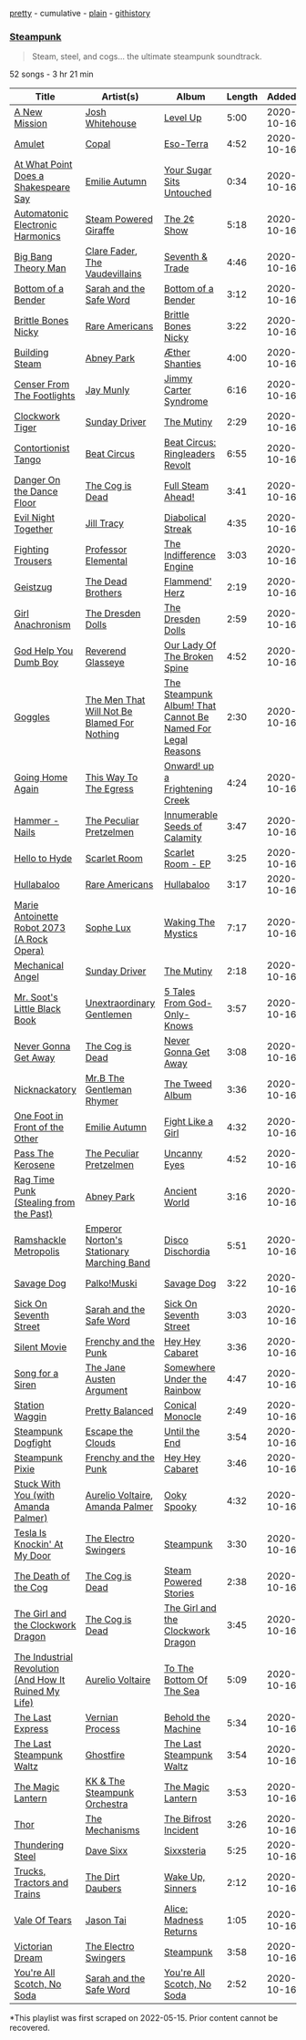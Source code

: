 [pretty](/playlists/pretty/37i9dQZF1DX1aYJMdIFYsC.md) - cumulative - [plain](/playlists/plain/37i9dQZF1DX1aYJMdIFYsC) - [githistory](https://github.githistory.xyz/mackorone/spotify-playlist-archive/blob/main/playlists/plain/37i9dQZF1DX1aYJMdIFYsC)

### [Steampunk](https://open.spotify.com/playlist/37i9dQZF1DX1aYJMdIFYsC)

> Steam, steel, and cogs..\. the ultimate steampunk soundtrack.

52 songs - 3 hr 21 min

| Title | Artist(s) | Album | Length | Added | Removed |
|---|---|---|---|---|---|
| [A New Mission](https://open.spotify.com/track/4eryDkmhlSwLZhgVcgG9W0) | [Josh Whitehouse](https://open.spotify.com/artist/0yvmDpvW6wJgU3Et2ESc9G) | [Level Up](https://open.spotify.com/album/15jZo8EX7oE6N1EKrhinGC) | 5:00 | 2020-10-16 |  |
| [Amulet](https://open.spotify.com/track/3L0bGiltGB95cDYaWGR7Xq) | [Copal](https://open.spotify.com/artist/5V39u9wTuNmiulZNOTJe8Y) | [Eso\-Terra](https://open.spotify.com/album/4R7c8fSzbyCB0gFJbWzjVU) | 4:52 | 2020-10-16 |  |
| [At What Point Does a Shakespeare Say](https://open.spotify.com/track/5V29WDYHqVWER6XDR1bxS6) | [Emilie Autumn](https://open.spotify.com/artist/1K6L6Hw4HibspToNP1FeBC) | [Your Sugar Sits Untouched](https://open.spotify.com/album/4NLEY0kjRDR6Qzv8NQA6kc) | 0:34 | 2020-10-16 | 2022-06-02 |
| [Automatonic Electronic Harmonics](https://open.spotify.com/track/1vRnOlS6Hei11RiUkKCXkO) | [Steam Powered Giraffe](https://open.spotify.com/artist/1yqs45BSh7457Flyhmdv7f) | [The 2¢ Show](https://open.spotify.com/album/4DECRyKlhKJgjZLLuvfAI6) | 5:18 | 2020-10-16 |  |
| [Big Bang Theory Man](https://open.spotify.com/track/7c4mnic17Pi3iZK3Wrekwj) | [Clare Fader](https://open.spotify.com/artist/7mD8SI2zwq42L1PhDme5eE), [The Vaudevillains](https://open.spotify.com/artist/0jUXO59kkk0bItrLswund2) | [Seventh & Trade](https://open.spotify.com/album/5R1lWLuCJY0FNtpX1w4USe) | 4:46 | 2020-10-16 |  |
| [Bottom of a Bender](https://open.spotify.com/track/4Zonz9vTCA1i1jJj1q2m4F) | [Sarah and the Safe Word](https://open.spotify.com/artist/4YguD206MPuadAlhnGppL3) | [Bottom of a Bender](https://open.spotify.com/album/1rXHd9KQmArOlcSGsqi3PZ) | 3:12 | 2020-10-16 |  |
| [Brittle Bones Nicky](https://open.spotify.com/track/4Z85hmUVseTVdp7IlLyxZX) | [Rare Americans](https://open.spotify.com/artist/0e5Rda7VQAY786739xp0Jt) | [Brittle Bones Nicky](https://open.spotify.com/album/4eYoCvvSciqZrZB2QTQXiB) | 3:22 | 2020-10-16 |  |
| [Building Steam](https://open.spotify.com/track/7pxup1JozDvZ2LslnmajIj) | [Abney Park](https://open.spotify.com/artist/0Wv385aRvyuQLODQLsT8Zl) | [Æther Shanties](https://open.spotify.com/album/7f8CKd2wYrImaIWvQ9mNCZ) | 4:00 | 2020-10-16 |  |
| [Censer From The Footlights](https://open.spotify.com/track/39tMDjMI14r0E8OnW3g8by) | [Jay Munly](https://open.spotify.com/artist/7kbuMLWTrPXRXDkIYHUk9u) | [Jimmy Carter Syndrome](https://open.spotify.com/album/0Swj8zZP0r8IlNrycpdBx6) | 6:16 | 2020-10-16 |  |
| [Clockwork Tiger](https://open.spotify.com/track/0RToqTkg0Ybskq73xELjL6) | [Sunday Driver](https://open.spotify.com/artist/7uwlJ8Ukz2zoC1XChgURoC) | [The Mutiny](https://open.spotify.com/album/2wpWH5HvAsmyodemSXxfRG) | 2:29 | 2020-10-16 |  |
| [Contortionist Tango](https://open.spotify.com/track/6REr7zRu5MZHrFSAWdwhNU) | [Beat Circus](https://open.spotify.com/artist/1CHzjpDszfUNOxFOvA2GsH) | [Beat Circus: Ringleaders Revolt](https://open.spotify.com/album/3H4UfoGd5XnFlr07ObRiyA) | 6:55 | 2020-10-16 |  |
| [Danger On the Dance Floor](https://open.spotify.com/track/0paNqyxJJVxexCM1XvHrxN) | [The Cog is Dead](https://open.spotify.com/artist/5aLQtm6eoBgUhsbHvgAJPF) | [Full Steam Ahead!](https://open.spotify.com/album/0iXVoCt3J3sam6QLPrWQM5) | 3:41 | 2020-10-16 |  |
| [Evil Night Together](https://open.spotify.com/track/3abDzZQp1orhQbeYwd89Yq) | [Jill Tracy](https://open.spotify.com/artist/1mme7NxGRKLdbWrM77TWZf) | [Diabolical Streak](https://open.spotify.com/album/26RGsFk2sDDbS6OA0bVuyQ) | 4:35 | 2020-10-16 |  |
| [Fighting Trousers](https://open.spotify.com/track/5d26M7OhCTM7TLeHJOFkg0) | [Professor Elemental](https://open.spotify.com/artist/74v1evvmANyDL1LqJiFIWm) | [The Indifference Engine](https://open.spotify.com/album/4b6Lqq2w8ch9heyZGhKR5Y) | 3:03 | 2020-10-16 |  |
| [Geistzug](https://open.spotify.com/track/5fdo6fqNejb4KcOJ05IofQ) | [The Dead Brothers](https://open.spotify.com/artist/4mQTeNHQBqoPMzBJ7CtXk1) | [Flammend' Herz](https://open.spotify.com/album/3zfeImy92dfmMavqbb2in9) | 2:19 | 2020-10-16 |  |
| [Girl Anachronism](https://open.spotify.com/track/6Zbv79YWB0iZSXwIwEsIOP) | [The Dresden Dolls](https://open.spotify.com/artist/5JqX1glXPg6428ubI1w72i) | [The Dresden Dolls](https://open.spotify.com/album/3BMhZk7YVMQBh0Y4DuyNSt) | 2:59 | 2020-10-16 |  |
| [God Help You Dumb Boy](https://open.spotify.com/track/6vXnDqt9OibNRZwlKq6qz9) | [Reverend Glasseye](https://open.spotify.com/artist/6dpTsQfLG1GDzCQBUjLxWO) | [Our Lady Of The Broken Spine](https://open.spotify.com/album/1QQJoRpRZUZBrrDI8RTcw0) | 4:52 | 2020-10-16 |  |
| [Goggles](https://open.spotify.com/track/7xd4b9zhF5paWpdl2kZC5Z) | [The Men That Will Not Be Blamed For Nothing](https://open.spotify.com/artist/5KKEJKZo0CnjcFwjsRxNqd) | [The Steampunk Album! That Cannot Be Named For Legal Reasons](https://open.spotify.com/album/1AyA6o9ceUspP3oPmXeaqs) | 2:30 | 2020-10-16 |  |
| [Going Home Again](https://open.spotify.com/track/6iIiccC7op1eciRb0Lierj) | [This Way To The Egress](https://open.spotify.com/artist/0XUmpXTJg5hxxwokzBm8xW) | [Onward! up a Frightening Creek](https://open.spotify.com/album/7eVQF5dSfPflkRgVVgJvg2) | 4:24 | 2020-10-16 |  |
| [Hammer \- Nails](https://open.spotify.com/track/41pdbvQfNPpobjO82Te9af) | [The Peculiar Pretzelmen](https://open.spotify.com/artist/0V43fejDDw4vNaPJt2y8g1) | [Innumerable Seeds of Calamity](https://open.spotify.com/album/1yQmuQMjmWCCunxah1tSeE) | 3:47 | 2020-10-16 |  |
| [Hello to Hyde](https://open.spotify.com/track/5Pw0eXZWDVl3eWZ5R9jfAN) | [Scarlet Room](https://open.spotify.com/artist/4LyzJWaqaP0rrAnRDk7iVw) | [Scarlet Room \- EP](https://open.spotify.com/album/5qcqALejTqHIfsuy2scu9l) | 3:25 | 2020-10-16 |  |
| [Hullabaloo](https://open.spotify.com/track/6p0UtzqMmimxDWlDT2wTJN) | [Rare Americans](https://open.spotify.com/artist/0e5Rda7VQAY786739xp0Jt) | [Hullabaloo](https://open.spotify.com/album/3VRfG3LjZPLL91ekJRbikG) | 3:17 | 2020-10-16 |  |
| [Marie Antoinette Robot 2073 \(A Rock Opera\)](https://open.spotify.com/track/12zarp4y0BBwN8t2yNFddz) | [Sophe Lux](https://open.spotify.com/artist/77xsRx1GHpOvLxq1JBUlW6) | [Waking The Mystics](https://open.spotify.com/album/0eNBGtOeBagr9q36LOSZTD) | 7:17 | 2020-10-16 |  |
| [Mechanical Angel](https://open.spotify.com/track/59tCHos3X7k2nCsN9UMIDb) | [Sunday Driver](https://open.spotify.com/artist/7uwlJ8Ukz2zoC1XChgURoC) | [The Mutiny](https://open.spotify.com/album/2wpWH5HvAsmyodemSXxfRG) | 2:18 | 2020-10-16 |  |
| [Mr\. Soot's Little Black Book](https://open.spotify.com/track/172IK49KV3GgqFX3jK3xWN) | [Unextraordinary Gentlemen](https://open.spotify.com/artist/1LBRKesJMnX0rn6QvEoR2Z) | [5 Tales From God\-Only\-Knows](https://open.spotify.com/album/0I9wKjj1hz9kIBxfzq8BU3) | 3:57 | 2020-10-16 |  |
| [Never Gonna Get Away](https://open.spotify.com/track/0JsTbSZcZQewHgHaVjZ14T) | [The Cog is Dead](https://open.spotify.com/artist/5aLQtm6eoBgUhsbHvgAJPF) | [Never Gonna Get Away](https://open.spotify.com/album/1QSMmga1GPvAciWnJacCv7) | 3:08 | 2020-10-16 |  |
| [Nicknackatory](https://open.spotify.com/track/5l8XFOOCEIFPUM6BmwBvqw) | [Mr.B The Gentleman Rhymer](https://open.spotify.com/artist/0ilsDGmlSM7nHPJgbOX0A9) | [The Tweed Album](https://open.spotify.com/album/1loKRUIgy87XUKLfiPkyh1) | 3:36 | 2020-10-16 |  |
| [One Foot in Front of the Other](https://open.spotify.com/track/1s73o8Cf3IyMWLZuTXiK9o) | [Emilie Autumn](https://open.spotify.com/artist/1K6L6Hw4HibspToNP1FeBC) | [Fight Like a Girl](https://open.spotify.com/album/7MAnJ0qYIwmvuGT3K0TWFb) | 4:32 | 2020-10-16 |  |
| [Pass The Kerosene](https://open.spotify.com/track/55vjOZgnoEwV4WvbiH5Faa) | [The Peculiar Pretzelmen](https://open.spotify.com/artist/0V43fejDDw4vNaPJt2y8g1) | [Uncanny Eyes](https://open.spotify.com/album/4RGq30rglXar2J0XwAk3Lz) | 4:52 | 2020-10-16 |  |
| [Rag Time Punk \(Stealing from the Past\)](https://open.spotify.com/track/21GHSrMlelBo4KrrNP6rzI) | [Abney Park](https://open.spotify.com/artist/0Wv385aRvyuQLODQLsT8Zl) | [Ancient World](https://open.spotify.com/album/3SpNTydhGkc9SdqEFl6s1n) | 3:16 | 2020-10-16 |  |
| [Ramshackle Metropolis](https://open.spotify.com/track/3VyMICf0ebG9XzZ8S4nqaT) | [Emperor Norton's Stationary Marching Band](https://open.spotify.com/artist/5djKZ7fY0G4HfAs3y0rKB8) | [Disco Dischordia](https://open.spotify.com/album/2eFNJptcYj9hjzZhckUxPr) | 5:51 | 2020-10-16 |  |
| [Savage Dog](https://open.spotify.com/track/2TCRx6rnVDY59X3yW3dTpW) | [Palko!Muski](https://open.spotify.com/artist/1kfoqfSvRMZLIgMApLLBwr) | [Savage Dog](https://open.spotify.com/album/0ZyEC57ChlU06iMWYycATO) | 3:22 | 2020-10-16 |  |
| [Sick On Seventh Street](https://open.spotify.com/track/6HeYmhYAAtH3eF6xEKmmDz) | [Sarah and the Safe Word](https://open.spotify.com/artist/4YguD206MPuadAlhnGppL3) | [Sick On Seventh Street](https://open.spotify.com/album/3HAUZGnDiKbQilus0094f1) | 3:03 | 2020-10-16 |  |
| [Silent Movie](https://open.spotify.com/track/6ptZ6fEqjRgHnJAiepesOV) | [Frenchy and the Punk](https://open.spotify.com/artist/7fRd6n7FhjhaUUKYiUHmXf) | [Hey Hey Cabaret](https://open.spotify.com/album/1qDdiiEIkefUGiePFaByec) | 3:36 | 2020-10-16 |  |
| [Song for a Siren](https://open.spotify.com/track/0ZBWId9WJJPgHSmTGv4nah) | [The Jane Austen Argument](https://open.spotify.com/artist/1mAZuRxncE9DLiAghJ4ieu) | [Somewhere Under the Rainbow](https://open.spotify.com/album/5nVsOuHNqHg2DMnPfv0par) | 4:47 | 2020-10-16 |  |
| [Station Waggin](https://open.spotify.com/track/0ZKumbInmGR4KooEtKkiSx) | [Pretty Balanced](https://open.spotify.com/artist/2gLKxTZLPJlTAoPTi6dwoJ) | [Conical Monocle](https://open.spotify.com/album/1ZCdWxieRwcQd60bSe6E6j) | 2:49 | 2020-10-16 |  |
| [Steampunk Dogfight](https://open.spotify.com/track/31EkLZnJJpQSOiGAoWvk2F) | [Escape the Clouds](https://open.spotify.com/artist/4diAu0ghMcQoSxiIyXAjd1) | [Until the End](https://open.spotify.com/album/6AnOoJTHDqCTgeJPNGV3mp) | 3:54 | 2020-10-16 |  |
| [Steampunk Pixie](https://open.spotify.com/track/2Wjye3Tz6Ak7FYU7P69zfv) | [Frenchy and the Punk](https://open.spotify.com/artist/7fRd6n7FhjhaUUKYiUHmXf) | [Hey Hey Cabaret](https://open.spotify.com/album/1qDdiiEIkefUGiePFaByec) | 3:46 | 2020-10-16 |  |
| [Stuck With You \(with Amanda Palmer\)](https://open.spotify.com/track/6EYJXTpG1it27JMNFfHKo4) | [Aurelio Voltaire](https://open.spotify.com/artist/2ZCG1aukcb5fjBDgizvDbD), [Amanda Palmer](https://open.spotify.com/artist/726Dh6A5VyDfAAQxilT6A0) | [Ooky Spooky](https://open.spotify.com/album/7KepkEVEIMtK6JrGwdoq4H) | 4:32 | 2020-10-16 |  |
| [Tesla Is Knockin' At My Door](https://open.spotify.com/track/3AlWwKCUlyQHpLSOahmC3i) | [The Electro Swingers](https://open.spotify.com/artist/6rUcuDz43LI9Q4vwx8J9HZ) | [Steampunk](https://open.spotify.com/album/3DI0fmy2m0QXlGLTPs5w3Q) | 3:30 | 2020-10-16 |  |
| [The Death of the Cog](https://open.spotify.com/track/3SokYcSBJpLmPt3HH6b2uE) | [The Cog is Dead](https://open.spotify.com/artist/5aLQtm6eoBgUhsbHvgAJPF) | [Steam Powered Stories](https://open.spotify.com/album/7IhEIonrUVv1Eg5hE1j25t) | 2:38 | 2020-10-16 |  |
| [The Girl and the Clockwork Dragon](https://open.spotify.com/track/7da6pEfwAG4sdY3o2Z4Dk4) | [The Cog is Dead](https://open.spotify.com/artist/5aLQtm6eoBgUhsbHvgAJPF) | [The Girl and the Clockwork Dragon](https://open.spotify.com/album/5aZxy3ECTaRdZ4xmASY4a5) | 3:45 | 2020-10-16 |  |
| [The Industrial Revolution \(And How It Ruined My Life\)](https://open.spotify.com/track/3Xep6dyqhOtxEIYHBbYycs) | [Aurelio Voltaire](https://open.spotify.com/artist/2ZCG1aukcb5fjBDgizvDbD) | [To The Bottom Of The Sea](https://open.spotify.com/album/0mUiry9tfMgAbreYDhCr5T) | 5:09 | 2020-10-16 |  |
| [The Last Express](https://open.spotify.com/track/1sIQkXlM57YsS41WVBIDuA) | [Vernian Process](https://open.spotify.com/artist/68V7IxQ9iK8Sby6w7lgVPR) | [Behold the Machine](https://open.spotify.com/album/5hOSEyiwFzZrczoXjxs5mO) | 5:34 | 2020-10-16 |  |
| [The Last Steampunk Waltz](https://open.spotify.com/track/5ewmVuDphVDXtQYMiajbGi) | [Ghostfire](https://open.spotify.com/artist/4UFWH3kdAOXJ8A9hVMbf9I) | [The Last Steampunk Waltz](https://open.spotify.com/album/12XOr5diB6eDUVoStYdc0j) | 3:54 | 2020-10-16 |  |
| [The Magic Lantern](https://open.spotify.com/track/6Zm6CEs3wDrrvZKfrDUEkR) | [KK & The Steampunk Orchestra](https://open.spotify.com/artist/5v15e125hR9WhmRg4HCwM7) | [The Magic Lantern](https://open.spotify.com/album/3tM7UlLWCLFpJEOEHNehoJ) | 3:53 | 2020-10-16 |  |
| [Thor](https://open.spotify.com/track/2XZHL0Lst5dUViEBjXECbM) | [The Mechanisms](https://open.spotify.com/artist/6UE22SCOUOw9zE4ggbtiWa) | [The Bifrost Incident](https://open.spotify.com/album/2i8KURNn2NsHnYkhGeOwOh) | 3:26 | 2020-10-16 |  |
| [Thundering Steel](https://open.spotify.com/track/4EjmZX0OldwlGKmpHeaSl0) | [Dave Sixx](https://open.spotify.com/artist/5bmP4QfBTH1aWj77rkwVvV) | [Sixxsteria](https://open.spotify.com/album/02fF6tHO8TNYCHx3wuxYpU) | 5:25 | 2020-10-16 |  |
| [Trucks, Tractors and Trains](https://open.spotify.com/track/7poJytZ2JvaJvXdttYfYaj) | [The Dirt Daubers](https://open.spotify.com/artist/3ReEQiErbGXctjBteIvbor) | [Wake Up, Sinners](https://open.spotify.com/album/2anTcwhO5xPQh7x60DuzYv) | 2:12 | 2020-10-16 | 2022-06-14 |
| [Vale Of Tears](https://open.spotify.com/track/7xDNlARZ816nAoDnYZOP8y) | [Jason Tai](https://open.spotify.com/artist/64EvqHQl0WKa7i6XPxc6nb) | [Alice: Madness Returns](https://open.spotify.com/album/64tWgbxQcc8dLBuh3VfyNG) | 1:05 | 2020-10-16 |  |
| [Victorian Dream](https://open.spotify.com/track/3vct6yPe3y4UnrIicr8eYj) | [The Electro Swingers](https://open.spotify.com/artist/6rUcuDz43LI9Q4vwx8J9HZ) | [Steampunk](https://open.spotify.com/album/3DI0fmy2m0QXlGLTPs5w3Q) | 3:58 | 2020-10-16 |  |
| [You're All Scotch, No Soda](https://open.spotify.com/track/5IFRQp9ldK2GzqWS90itnO) | [Sarah and the Safe Word](https://open.spotify.com/artist/4YguD206MPuadAlhnGppL3) | [You're All Scotch, No Soda](https://open.spotify.com/album/73denE4WcST4WaBBs37Lw3) | 2:52 | 2020-10-16 |  |

\*This playlist was first scraped on 2022-05-15. Prior content cannot be recovered.

